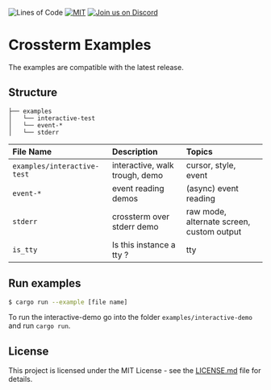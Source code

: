 ![Lines of Code][s7] [![MIT][s2]][l2] [![Join us on Discord][s5]][l5]

# Crossterm Examples

The examples are compatible with the latest release.  

## Structure

```
├── examples
│   └── interactive-test
│   └── event-*
│   └── stderr
```
| File Name | Description | Topics
| :------- | :------- | :------- |
| `examples/interactive-test` | interactive, walk trough, demo | cursor, style, event
| `event-*`| event reading demos | (async) event reading
| `stderr` | crossterm over stderr demo | raw mode, alternate screen, custom output
| `is_tty` | Is this instance a tty ? | tty |

## Run examples

```bash
$ cargo run --example [file name]
```

To run the interactive-demo go into the folder `examples/interactive-demo` and run `cargo run`.

## License

This project is licensed under the MIT License - see the [LICENSE.md](LICENSE) file for details.

[s2]: https://img.shields.io/badge/license-MIT-blue.svg
[l2]: LICENSE

[s5]: https://img.shields.io/discord/560857607196377088.svg?logo=discord
[l5]: https://discord.gg/K4nyTDB

[s7]: https://travis-ci.org/crossterm-rs/examples.svg?branch=master
